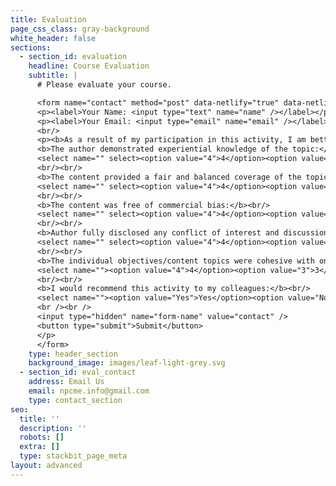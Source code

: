```yaml
---
title: Evaluation
page_css_class: gray-background
white_header: false
sections:
  - section_id: evaluation
    headline: Course Evaluation
    subtitle: |
      # Please evaluate your course.

      <form name="contact" method="post" data-netlify="true" data-netlify-honeypot="bot-field">
      <p><label>Your Name: <input type="text" name="name" /></label></p>
      <p><label>Your Email: <input type="email" name="email" /></label></p>
      <br/>
      <p><b>As a result of my participation in this activity, I am better able to:</b><br/><label>Assess the pregnant patient: <select name="" select><option value="4">4</option><option value="3">3</option><option value="2">2</option><option value="1">1</option></select></label><br/><label>Identify potential complications in pregnancy: <select name="" select><option value="4">4</option><option value="3">3</option><option value="2">2</option><option value="1">1</option></select></label><br/><label>treat complications during pregnancy: <select name="" select><option value="4">4</option><option value="3">3</option><option value="2">2</option><option value="1">1</option></select></label><br/><br/>
      <b>The author demonstrated experiential knowledge of the topic:</b><br/>
      <select name="" select><option value="4">4</option><option value="3">3</option><option value="2">2</option><option value="1">1</option></select>
      <br/><br/>
      <b>The content provided a fair and balanced coverage of the topic:</b><br/>
      <select name="" select><option value="4">4</option><option value="3">3</option><option value="2">2</option><option value="1">1</option></select>
      <br/><br/>
      <b>The content was free of commercial bias:</b><br/>
      <select name="" select><option value="4">4</option><option value="3">3</option><option value="2">2</option><option value="1">1</option></select>
      <br/><br/>
      <b>Author fully disclosed any conflict of interest and discussion of off-label usage of medication and/or medical devices at beginning of, or during the presentation:</b><br/>
      <select name="" select><option value="4">4</option><option value="3">3</option><option value="2">2</option><option value="1">1</option></select>
      <br/><br/>
      <b>The individual objectives/content topics were cohesive with one another:</b><br/>
      <select name=""><option value="4">4</option><option value="3">3</option><option value="2">2</option><option value="1">1</option></select>
      <br/><br/>
      <b>I would recommend this activity to my colleagues:</b><br/>
      <select name=""><option value="Yes">Yes</option><option value="No">No</option></select>
      <br /><br />
      <input type="hidden" name="form-name" value="contact" />
      <button type="submit">Submit</button>
      </p>
      </form>
    type: header_section
    background_image: images/leaf-light-grey.svg
  - section_id: eval_contact
    address: Email Us
    email: npcme.info@gmail.com
    type: contact_section
seo:
  title: ''
  description: ''
  robots: []
  extra: []
  type: stackbit_page_meta
layout: advanced
---
```

